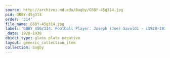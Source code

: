 ```yaml
---
source: http://archives.nd.edu/Bagby/GBBY-45g314.jpg
pid: GBBY-45g314
order: '314'
file_name: GBBY-45g314.jpg
label: 'GBBY 45G/314: Football Player: Joseph (Joe) Savoldi - c1928-1930'
_date: 1928-1930
object_type: glass plate negative
layout: generic_collection_item
collection: bagby
---
```

